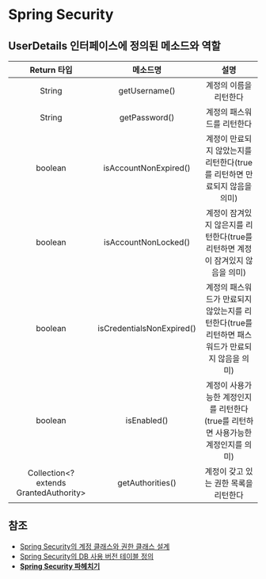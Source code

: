 

# Spring Security

## UserDetails 인터페이스에 정의된 메소드와 역할
|               Return 타입               |           메소드명         |                                               설명                                              |
|:---------------------------------------:|:--------------------------:|:------------------------------------------------------------------------------------------------:|
|  String                                 |  getUsername()             |  계정의 이름을 리턴한다                                                                          |
|  String                                 |  getPassword()             |  계정의 패스워드를 리턴한다                                                                      |
|  boolean                                |  isAccountNonExpired()     |  계정이 만료되지 않았는지를 리턴한다(true를 리턴하면 만료되지 않음을 의미)                       |
|  boolean                                |  isAccountNonLocked()      |  계정이 잠겨있지 않은지를 리턴한다(true를 리턴하면 계정이 잠겨있지 않음을 의미)                  |
|  boolean                                |  isCredentialsNonExpired() |  계정의 패스워드가 만료되지 않았는지를 리턴한다(true를 리턴하면 패스워드가 만료되지 않음을 의미) |
|  boolean                                |  isEnabled()               |  계정이 사용가능한 계정인지를 리턴한다(true를 리턴하면 사용가능한 계정인지를 의미)               |
|  Collection<? extends GrantedAuthority> |  getAuthorities()          |  계정이 갖고 있는 권한 목록을 리턴한다                                                           |


## 참조
- [Spring Security의 계정 클래스와 권한 클래스 설계](https://zgundam.tistory.com/49?category=430446)
- [Spring Security의 DB 사용 버전 테이블 정의](https://zgundam.tistory.com/48?category=430446)
- **[Spring Security 파헤치기](https://sjh836.tistory.com/165)**